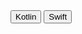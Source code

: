 <div class="tabs">
<div class="tabbar">
  <button data-lang="Kotlin" class="tablinks" onclick="onClickTab(event)">Kotlin</button>
  <button data-lang="Swift" class="tablinks" onclick="onClickTab(event)">Swift</button>
</div>
